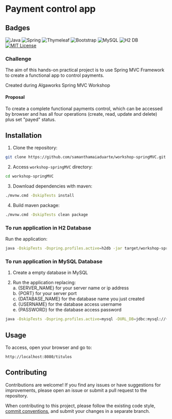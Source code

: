 
# Payment control app


## Badges


![Java](https://img.shields.io/badge/java-%23ED8B00.svg?style=flat&logo=openjdk&logoColor=white)
![Spring](https://img.shields.io/badge/spring-6DB33F?style=flat&logo=spring&logoColor=white) 
![Thymeleaf](https://img.shields.io/badge/thymeleaf-005F0F?style=flat&logo=thymeleaf&logoColor=white)
![Bootstrap](https://img.shields.io/badge/-boostrap-7952B3?style=flat&logo=bootstrap&logoColor=white)
![MySQL](https://img.shields.io/badge/MySQL-4479A1?style=flat&logo=mysql&logoColor=white)
![H2 DB](https://img.shields.io/badge/H2Database-4479A1?style=flat&logo=openjdk&logoColor=white)
[![MIT License](https://img.shields.io/badge/License-MIT-green.svg)](./LICENSE)

### Challenge
The aim of this hands-on practical project is to use Spring MVC Framework to create a functional app to control payments.

Created during Algaworks Spring MVC Workshop

#### Proposal
To create a complete functional payments control, which can be accessed by browser and has all four operations (create, read, update and delete) plus set "payed" status.

## Installation

1. Clone the repository:
```bash
git clone https://github.com/samanthamaiaduarte/workshop-springMVC.git
```
2. Access ```workshop-springMVC``` directory:
```bash
cd workshop-springMVC
```
3. Download dependencies with maven:
```bash
./mvnw.cmd -DskipTests install
```
4. Build maven package:
```bash
./mvnw.cmd -DskipTests clean package
```
### To run application in H2 Database

Run the application:
```bash
java -DskipTests -Dspring.profiles.active=h2db -jar target/workshop-springMVC-0.0.1-SNAPSHOT.jar
```

### To run application in MySQL Database

1. Create a empty database in MySQL

2. Run the application replacing:<br/>
a. {SERVER_NAME} for your server name or ip address <br/>
b. {PORT} for your server port <br/>
c. {DATABASE_NAME} for the database name you just created<br/>
d. {USERNAME} for the database access username<br/>
e. {PASSWORD} for the database access password

```bash
java -DskipTests -Dspring.profiles.active=mysql -DURL_DB=jdbc:mysql://{SERVER_NAME}:{PORT}/{DATABASE_NAME} -DUSER_DB={USERNAME} -DPASS_DB={PASSWORD} -jar target/workshop-springMVC-0.0.1-SNAPSHOT.jar
```

## Usage

To access, open your browser and go to:
```
http://localhost:8080/titulos
```

## Contributing

Contributions are welcome! If you find any issues or have suggestions for improvements, please open an issue or submit a pull request to the repository.

When contributing to this project, please follow the existing code style, [commit conventions](https://www.conventionalcommits.org/en/v1.0.0/), and submit your changes in a separate branch.
